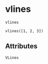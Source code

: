 # vlines

```@shortdocs; canonical=false
vlines
```

```@figure
vlines([1, 2, 3])
```

## Attributes

```@attrdocs
VLines
```
